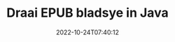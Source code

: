 ---
############################# Static ############################
layout: "auto-gen-merger"
date: 2022-10-24T07:40:12
draft: false
otherformats: pdf xps tex

############################# Head ############################
head_title: "Draai EPUB bladsye in Java – Draai teen 90, 180, 270 hoek"
head_description: "Draai spesifieke of alle dokumentbladsye van 'n EPUB-lêer teen 'n rotasiehoek van 90, 180, 270 deur gebruik te maak van dokumentsamesmeltings-API."

############################# Header ############################
title: "Draai EPUB bladsye in Java"
description: "Draai EPUB Bladsye met 'n paar reëls van Java-kode."
bg_image: "https://cms.admin.containerize.com/templates/aspose/App_Themes/V3/images/bg/header1.png"
bg_overlay: false
button:
    enable: true
    icon: "fas fa-arrow-down"
    label: "Laai gratis proeflopie af"
    link: "https://downloads.groupdocs.com/merger/java"

############################# SubMenu ############################
submenu:
    enable: true

    left:
        img_alt: "GroupDocs.Merger for Java"
        image: "https://cms.admin.containerize.com/templates/groupdocs/images/product-logos/90x90-noborder/groupdocs-merger-java.png"
        product: "GroupDocs.Merger"
        platform: "Java"

    middle:
        button:

            # button loop
            - link: "https://apireference.groupdocs.com/merger/java"
              text: "API-verwysing"

            # button loop
            - link: "https://github.com/groupdocs-merger"
              text: "Kode voorbeelde"

            # button loop
            - link: "https://products.groupdocs.app/merger/family"
              text: "Regstreekse demonstrasies"

            # button loop
            - link: "https://purchase.groupdocs.com/pricing/merger/java"
              text: "Pryse"

    right:
        link_download: "https://downloads.groupdocs.com/merger"
        link_learn: "https://docs.groupdocs.com/merger/java"
        link_buy: "https://purchase.groupdocs.com"

############################# About ############################
about:
    enable: true
    title: "Oor GroupDocs.Merger for Java API"
    content: |
        [GroupDocs.Merger for Java](/af/merger/java/) bied 'n eenvoudige oplossing om veilig saam te smelt en te verdeel tussen 'n wye reeks dokumentformate, insluitend PDF, Microsoft Office (Word, Excel, PowerPoint , OneNote), OpenDocument, HTML, beelde en vele ander binne Java toepassings. Deur net 'n paar reëls van die kode by te voeg, voer verskeie dokumentbewerkings uit soos skuif, verwyder, draai, ruil, onttrek of verander die oriëntasie van bladsye binne die dokumente. Die dokumentsamesmeltings-API ondersteun ook die voorskou van dokumentbladsye as 'n prent om die dokumentstruktuur, formatering en inhoud op die bladsy te ontleed.
        
        GroupDocs.Merger API is 'n regte keuse vir korporatiewe oplossings wat lêerbladsyrotasie-funksies benodig. Hierdie API's word goed ondersteun op alle groot bedryfstelsels en platforms insluitend J2SE 7.0 (1.7), J2SE 8.0 (1.8), Java 10.

############################# Steps ############################
steps:
    enable: true
    title_left: "Draai EPUB lêerbladsye in Java"
    content_left: |
        [GroupDocs.Merger for Java](/af/merger/java/) maak dit maklik vir Java-ontwikkelaars om sekere spesifieke of alle bladsye binne 'n EPUB-lêer teen 90 te draai , 180 of 270 rotasiehoek deur 'n paar maklike stappe te implementeer.
        
        * Inisialiseer **RotateOptions** met verlangde rotasiehoek en bladsynommers.
        * Skep nuwe instansie van **Merger** en gee brondokumentpad as 'n konstruktorparameter deur.
        * Bel **rotatePages** en slaag **RotateOptions** objek.
        * Roep **stoor** en spesifiseer die lêerpad om die resulterende dokument te stoor.

    title_right: "Stelselvereistes"
    content_right: |
        GroupDocs.Merger for Java API's word op alle groot platforms en bedryfstelsels ondersteun. Voordat u die kode hieronder uitvoer, maak asseblief seker dat u die volgende voorvereistes op u stelsel geïnstalleer het.

        * Bedryfstelsels: Microsoft Windows, Linux, MacOS
        * Ontwikkelingsomgewings: NetBeans, IntelliJ IDEA, Eclipse
        * Raamwerke: J2SE 7.0 (1.7), J2SE 8.0 (1.8), Java 10
        * Laai die nuutste weergawe van GroupDocs.Merger for Java af vanaf [Maven](https://repository.groupdocs.com/webapp/#/artifacts/browse/tree/General/repo/com/groupdocs/groupdocs-merger)
         
    code: |
     {{% merger/additional-styles %}}
     {{< merger/code-merger title="Hoe om EPUB lêerbladsye te draai deur Java voorbeeldkode te gebruik">}}

        ```java    
        // Draai EPUB lêerbladsye deur GroupDocs.Merger API te gebruik
        // Inisialiseer RotateOptions-klas om rotasiehoek en bladsynommers om te draai te spesifiseer
        RotateOptions rotateOptions = new RotateOptions(RotateMode.Rotate180, new int[] { 2, 3 });

        // Instansieer samesmelting met invoer EPUB dokument
        Merger merger = new Merger("input.epub");

        // Roep rotatePages-metode en gee RotateOptions-voorwerp daaraan
        merger.rotatePages(rotateOptions);
    
        // Roep stoormetode en slaag die gewenste lêerpad om die uitvoerdokument te stoor
        merger.save("output.epub");
        ```
     {{< /merger/code-merger >}}

############################# Demos ############################
demos:
    enable: true
    title: "Regstreekse demonstrasies - Draai EPUB lêerbladsye aanlyn"
    content: |
       Draai EPUB lêerbladsye op die oomblik deur [GroupDocs.Merger Live Demos](https://products.groupdocs.app/splitter/rotate-pages/epub) webwerf te besoek.
       Die lewendige demo het die volgende voordele.
        
############################# About Formats ############################
about_formats:
    enable: true

############################# More Formats ############################
more_formats:
    enable: true
    title: "Draai bladsye van ander dokumentformate"
    content: |
        Java dokumente samesmelting en verdeel API vir lêerformate en beelde. Draai sommige van die gewilde lêerformate soos hieronder genoem.

############################# Back to top ###############################
back_to_top:
    enable: true
---